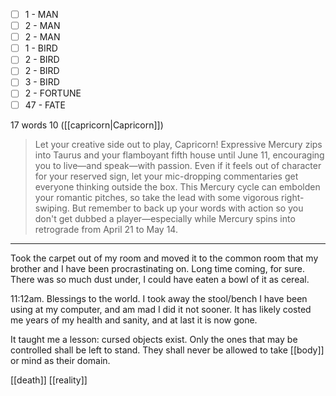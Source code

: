 - [ ] 1 - MAN
- [ ] 2 - MAN
- [ ] 2 - MAN
- [ ] 1 - BIRD
- [ ] 2 - BIRD
- [ ] 2 - BIRD
- [ ] 3 - BIRD
- [ ] 2 - FORTUNE
- [ ] 47 - FATE

17 words
10 ([[capricorn|Capricorn]])
>Let your creative side out to play, Capricorn! Expressive Mercury zips into Taurus and your flamboyant fifth house until June 11, encouraging you to live—and speak—with passion. Even if it feels out of character for your reserved sign, let your mic-dropping commentaries get everyone thinking outside the box. This Mercury cycle can embolden your romantic pitches, so take the lead with some vigorous right-swiping. But remember to back up your words with action so you don't get dubbed a player—especially while Mercury spins into retrograde from April 21 to May 14.

* * * 

Took the carpet out of my room and moved it to the common room that my brother and I have been procrastinating on. Long time coming, for sure. There was so much dust under, I could have eaten a bowl of it as cereal.

11:12am. Blessings to the world. I took away the stool/bench I have been using at my computer, and am mad I did it not sooner. It has likely costed me years of my health and sanity, and at last it is now gone.

It taught me a lesson: cursed objects exist. Only the ones that may be controlled shall be left to stand. They shall never be allowed to take [[body]] or mind as their domain.

[[death]] [[reality]] 
